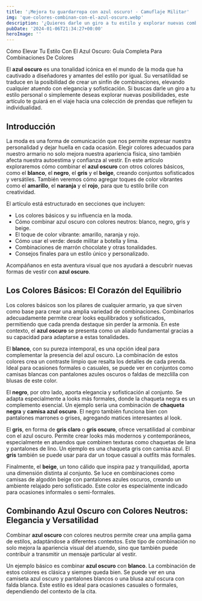 ```yaml
---
title: '¡Mejora tu guardarropa con azul oscuro! - Camuflaje Militar'
img: 'que-colores-combinan-con-el-azul-oscuro.webp'
description: '¿Quieres darle un giro a tu estilo y explorar nuevas combinaciones de colores? El azul oscuro es un color versátil que puede ser la clave para elevar tus'
pubDate: '2024-01-06T21:34:27+00:00'
heroImage: ''
---
```

    
  Cómo Elevar Tu Estilo Con El Azul Oscuro: Guía Completa Para Combinaciones De Colores

El **azul oscuro** es una tonalidad icónica en el mundo de la moda que ha cautivado a diseñadores y amantes del estilo por igual. Su versatilidad se traduce en la posibilidad de crear un sinfín de combinaciones, elevando cualquier atuendo con elegancia y sofisticación. Si buscas darle un giro a tu estilo personal o simplemente deseas explorar nuevas posibilidades, este artículo te guiará en el viaje hacia una colección de prendas que reflejen tu individualidad.

## Introducción
La moda es una forma de comunicación que nos permite expresar nuestra personalidad y dejar huella en cada ocasión. Elegir colores adecuados para nuestro armario no solo mejora nuestra apariencia física, sino también afecta nuestra autoestima y confianza al vestir. En este artículo exploraremos cómo combinar el **azul oscuro** con otros colores básicos, como el **blanco**, el **negro**, el **gris** y el **beige**, creando conjuntos sofisticados y versátiles. También veremos cómo agregar toques de color vibrantes como el **amarillo**, el **naranja** y el **rojo**, para que tu estilo brille con creatividad.

El artículo está estructurado en secciones que incluyen: 
- Los colores básicos y su influencia en la moda.
- Cómo combinar azul oscuro con colores neutros: blanco, negro, gris y beige.
- El toque de color vibrante: amarillo, naranja y rojo.
- Cómo usar el verde: desde militar a botella y lima.
- Combinaciones de marrón chocolate y otras tonalidades.
- Consejos finales para un estilo único y personalizado.

Acompáñanos en esta aventura visual que nos ayudará a descubrir nuevas formas de vestir con **azul oscuro**.

## Los Colores Básicos: El Corazón del Equilibrio

Los colores básicos son los pilares de cualquier armario, ya que sirven como base para crear una amplia variedad de combinaciones. Combinarlos adecuadamente permite crear looks equilibrados y sofisticados, permitiendo que cada prenda destaque sin perder la armonía. En este contexto, el **azul oscuro** se presenta como un aliado fundamental gracias a su capacidad para adaptarse a estas tonalidades.

El **blanco**, con su pureza intemporal, es una opción ideal para complementar la presencia del azul oscuro. La combinación de estos colores crea un contraste limpio que resalta los detalles de cada prenda. Ideal para ocasiones formales o casuales, se puede ver en conjuntos como camisas blancas con pantalones azules oscuros o faldas de mezclilla con blusas de este color.

El **negro**, por otro lado, aporta elegancia y sofisticación al conjunto. Se adapta especialmente a looks más formales, donde la chaqueta negra es un complemento esencial. Un ejemplo sería una combinación de **chaqueta negra** y **camisa azul oscuro**. El negro también funciona bien con pantalones marrones o grises, agregando matices interesantes al look.

El **gris**, en forma de **gris claro** o **gris oscuro**, ofrece versatilidad al combinar con el azul oscuro. Permite crear looks más modernos y contemporáneos, especialmente en atuendos que combinen texturas como chaquetas de lana y pantalones de lino. Un ejemplo es una chaqueta gris con camisa azul. El **gris** también se puede usar para dar un toque casual a outfits más formales.

Finalmente, el **beige**, un tono cálido que inspira paz y tranquilidad, aporta una dimensión distinta al conjunto. Se luce en combinaciones como camisas de algodón beige con pantalones azules oscuros, creando un ambiente relajado pero sofisticado. Este color es especialmente indicado para ocasiones informales o semi-formales.


## Combinando Azul Oscuro con Colores Neutros: Elegancia y Versatilidad

Combinar **azul oscuro** con colores neutros permite crear una amplia gama de estilos, adaptándose a diferentes contextos. Este tipo de combinación no solo mejora la apariencia visual del atuendo, sino que también puede contribuir a transmitir un mensaje particular al vestir. 

Un ejemplo básico es combinar **azul oscuro** con **blanco**. La combinación de estos colores es clásica y siempre queda bien. Se puede ver en una camiseta azul oscuro y pantalones blancos o una blusa azul oscura con falda blanca. Este estilo es ideal para ocasiones casuales o formales, dependiendo del contexto de la cita.

  